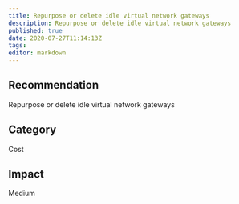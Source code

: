 ```yaml
---
title: Repurpose or delete idle virtual network gateways
description: Repurpose or delete idle virtual network gateways
published: true
date: 2020-07-27T11:14:13Z
tags:
editor: markdown
---
```


## Recommendation
Repurpose or delete idle virtual network gateways

## Category
Cost

## Impact
Medium

